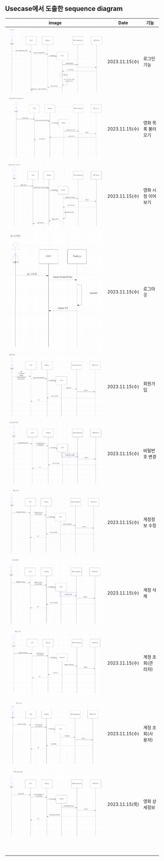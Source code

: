 ## Usecase에서 도출한 sequence diagram


| image                   | Date          | 기능       |
|-------------------------|---------------|----------|
| ![img.png](img.png) | 2023.11.15(수) | 로그인 기능   |
|![img_2.png](img_2.png)| 2023.11.15(수) | 영화 목록 불러오기 |
|![img_3.png](img_3.png)| 2023.11.15(수) | 영화 시청 이어보기 |
|![img_4.png](img_4.png)| 2023.11.15(수) | 로그아웃     |
|![img_5.png](img_5.png)| 2023.11.15(수) | 회원가입     |
|![img_6.png](img_6.png)| 2023.11.15(수) | 비밀번호 변경  |
|![img_7.png](img_7.png)| 2023.11.15(수) | 계정정보 수정  |
|![img_8.png](img_8.png)| 2023.11.15(수) | 계정 삭제    |
|![img_9.png](img_9.png)| 2023.11.15(수) | 계정 조회(관리자) |
|![img_11.png](img_11.png)| 2023.11.15(수) | 계정 조회(사용자) |
|![img_12.png](img_12.png)<br/>| 2023.11.15(목) | 영화 상세정보  |
||               |          |
||               |          |
||               |          |
||               |          |
||               |          |
||               |          |
||               |          |
||               |          |
||               |          |
||               |          |

